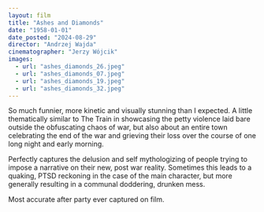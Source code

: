 ```yaml
---
layout: film
title: "Ashes and Diamonds"
date: "1958-01-01"
date_posted: "2024-08-29"
director: "Andrzej Wajda"
cinematographer: "Jerzy Wójcik"
images:
  - url: "ashes_diamonds_26.jpeg"
  - url: "ashes_diamonds_07.jpeg"
  - url: "ashes_diamonds_19.jpeg"
  - url: "ashes_diamonds_32.jpeg"
---
```


So much funnier, more kinetic and visually stunning than I expected. A little thematically similar to The Train in showcasing the petty violence laid bare outside the obfuscating chaos of war, but also about an entire town celebrating the end of the war and grieving their loss over the course of one long night and early morning.

Perfectly captures the delusion and self mythologizing of people trying to impose a narrative on their new, post war reality. Sometimes this leads to a quaking, PTSD reckoning in the case of the main character, but more generally resulting in a communal doddering, drunken mess. 

Most accurate after party ever captured on film.
